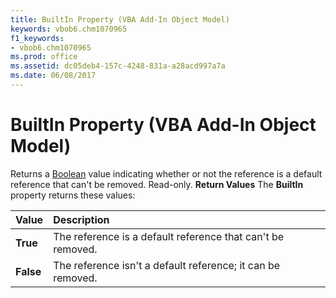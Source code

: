 ```yaml
---
title: BuiltIn Property (VBA Add-In Object Model)
keywords: vbob6.chm1070965
f1_keywords:
- vbob6.chm1070965
ms.prod: office
ms.assetid: dc05deb4-157c-4248-831a-a28acd997a7a
ms.date: 06/08/2017
---
```



# BuiltIn Property (VBA Add-In Object Model)



Returns a [Boolean](vbe-glossary.md) value indicating whether or not the reference is a default reference that can't be removed. Read-only.
 **Return Values**
The **BuiltIn** property returns these values:


|**Value**|**Description**|
|:-----|:-----|
|**True**|The reference is a default reference that can't be removed.|
|**False**|The reference isn't a default reference; it can be removed.|

